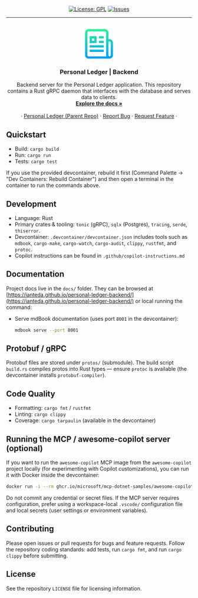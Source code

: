 <!-- Improved compatibility of back to top link -->
<a name="readme-top"></a>

<!-- Repo Badges | https://shields.io/badges -->
<div align="center">
  
[![License: GPL][license-shield]][license-url]
[![Issues][issues-shield]][issues-url]

</div>

---

<!-- PROJECT HEADER -->
<br />
<div align="center">
    <a href="https://github.com/IanTeda/personal-ledger-backend">
        <img src="docs/images/logo.png" alt="Logo" width="80" height="80">
    </a>
    <h3 align="center">Personal Ledger | Backend</h3>
    <p align="center">
        Backend server for the Personal Ledger application. This repository contains a Rust gRPC daemon that interfaces with the database and serves data to clients.
				<br />
        <a href="https://ianteda.github.io/personal-ledger-backend/"><strong>Explore the docs »</strong></a>
    <br />
    <br />
    ·
    <a href="https://github.com/IanTeda/personal-ledger">Personal Ledger (Parent Repo)</a>
    ·
    <a href="https://ianteda.github.io/personal-ledger-backend/issues">Report Bug</a>
    ·
    <a href="https://ianteda.github.io/personal-ledger-backend/issues">Request Feature</a>
    ·		
  </p>
</div>



## Quickstart

- Build: `cargo build`
- Run: `cargo run`
- Tests: `cargo test`

If you use the provided devcontainer, rebuild it first (Command Palette → "Dev Containers: Rebuild Container") and then open a terminal in the container to run the commands above.


## Development

- Language: Rust
- Primary crates & tooling: `tonic` (gRPC), `sqlx` (Postgres), `tracing`, `serde`, `thiserror`.
- Devcontainer: `.devcontainer/devcontainer.json` includes tools such as `mdbook`, `cargo-make`, `cargo-watch`, `cargo-audit`, `clippy`, `rustfmt`, and `protoc`.
- Copilot instructions can be found in `.github/copilot-instructions.md`

## Documentation

Project docs live in the `docs/` folder. They can be browsed at [https://ianteda.github.io/personal-ledger-backend/](https://ianteda.github.io/personal-ledger-backend/) or local running the command:

- Serve mdBook documentation (uses port `8001` in the devcontainer):

	```bash
	mdbook serve --port 8001
	```

## Protobuf / gRPC

Protobuf files are stored under `protos/` (submodule). The build script `build.rs` compiles protos into Rust types — ensure `protoc` is available (the devcontainer installs `protobuf-compiler`).

## Code Quality

- Formatting: `cargo fmt` / `rustfmt`
- Linting: `cargo clippy`
- Coverage: `cargo tarpaulin` (available in the devcontainer)

## Running the MCP / awesome-copilot server (optional)

If you want to run the `awesome-copilot` MCP image from the `awesome-copilot` project locally (for experimenting with Copilot customizations), you can run it with Docker inside the devcontainer:

```bash
docker run -i --rm ghcr.io/microsoft/mcp-dotnet-samples/awesome-copilot:latest
```

Do not commit any credential or secret files. If the MCP server requires configuration, prefer using a workspace-local `.vscode/` configuration file and local secrets (user settings or environment variables).

## Contributing

Please open issues or pull requests for bugs and feature requests. Follow the repository coding standards: add tests, run `cargo fmt`, and run `cargo clippy` before submitting.

## License

See the repository `LICENSE` file for licensing information.


<!-- MARKDOWN LINKS & IMAGES -->
<!-- https://www.markdownguide.org/basic-syntax/#reference-style-links -->
<!-- https://shields.io/badges -->
[contributors-shield]: https://img.shields.io/github/contributors/IanTeda/personal-ledger-backend.svg?style=for-the-badge
[contributors-url]: https://github.com/IanTeda/personal-ledger-backend/graphs/contributors
[forks-shield]: https://img.shields.io/github/forks/IanTeda/personal-ledger-backend.svg?style=for-the-badge
[forks-url]: https://github.com/IanTeda/personal-ledger-backend/network/members
[stars-shield]: https://img.shields.io/github/stars/IanTeda/personal-ledger-backend.svg?style=for-the-badge
[stars-url]: https://github.com/IanTeda/personal-ledger-backend/stargazers
[issues-shield]: https://img.shields.io/github/issues/IanTeda/personal-ledger-backend.svg?style=for-the-badge
[issues-url]: https://github.com/IanTeda/personal-ledger-backend/issues
[license-shield]: https://img.shields.io/github/license/IanTeda/personal-ledger-backend.svg?style=for-the-badge
[license-url]: https://github.com/IanTeda/personal-ledger-backend/blob/master/LICENSE.txt
[linkedin-shield]: https://img.shields.io/badge/-LinkedIn-black.svg?style=for-the-badge&logo=linkedin&colorB=555
[linkedin-url]: https://linkedin.com/in/ianteda
[product-screenshot]: docs/images/screenshot.png